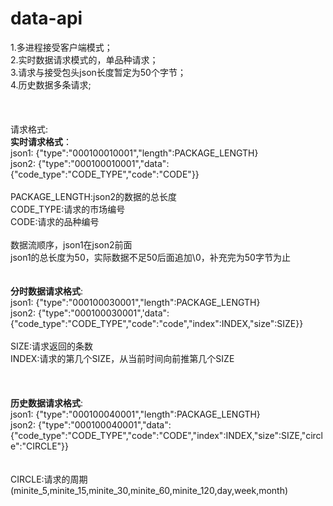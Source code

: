 # data-api<br/>
1.多进程接受客户端模式；<br/>
2.实时数据请求模式的，单品种请求；<br/>
3.请求与接受包头json长度暂定为50个字节；<br/>
4.历史数据多条请求;<br/>
<br/>
<br/>
<br/>
请求格式:<br/>
	<b>实时请求格式</b>：<br/>
json1:	{"type":"000100010001","length":PACKAGE_LENGTH}<br/>
json2:	{"type":"000100010001","data":{"code_type":"CODE_TYPE","code":"CODE"}}<br/>
	<br/>
	PACKAGE_LENGTH:json2的数据的总长度<br/>
	CODE_TYPE:请求的市场编号<br/>
	CODE:请求的品种编号<br/>
	<br/>
	数据流顺序，json1在json2前面<br/>
	json1的总长度为50，实际数据不足50后面追加\0，补充完为50字节为止<br/>
<br/>
<br/>
	<b>分时数据请求格式</b>:<br/>
json1:  {"type":"000100030001","length":PACKAGE_LENGTH}<br/>
json2:  {"type":"000100030001",'data":{"code_type":"CODE_TYPE","code":"code","index":INDEX,"size":SIZE}}<br/>
	<br/>
	SIZE:请求返回的条数<br/>
	INDEX:请求的第几个SIZE，从当前时间向前推第几个SIZE<br/>	
<br/>
<br/>
	<b>历史数据请求格式</b>:<br/>
json1:  {"type":"000100040001","length":PACKAGE_LENGTH}<br/>
json2:  {"type":"000100040001","data":{"code_type":"CODE_TYPE","code":"CODE","index":INDEX,"size":SIZE,"circle":"CIRCLE"}}<br/>
	<br/>	
	CIRCLE:请求的周期(minite_5,minite_15,minite_30,minite_60,minite_120,day,week,month)
	<br/>
<br/>
